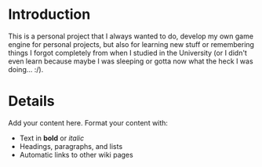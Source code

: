 # Introduction #

This is a personal project that I always wanted to do, develop my own game engine for personal projects, but also for learning new stuff or remembering things I forgot completely from when I studied in the University (or I didn't even learn because maybe I was sleeping or gotta now what the heck I was doing... :/).


# Details #

Add your content here.  Format your content with:
  * Text in **bold** or _italic_
  * Headings, paragraphs, and lists
  * Automatic links to other wiki pages